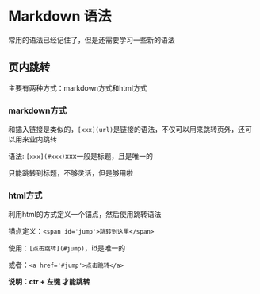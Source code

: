 # Markdown 语法

常用的语法已经记住了，但是还需要学习一些新的语法

## 页内跳转

主要有两种方式：markdown方式和html方式

### markdown方式

和插入链接是类似的，`[xxx](url)`是链接的语法，不仅可以用来跳转页外，还可以用来业内跳转

语法: `[xxx](#xxx)`xxx一般是标题，且是唯一的

只能跳转到标题，不够灵活，但是够用啦

### html方式

利用html的方式定义一个锚点，然后使用跳转语法

锚点定义：`<span id='jump'>跳转到这里</span>`

使用：`[点击跳转](#jump)`，id是唯一的

或者：`<a href='#jump'>点击跳转</a>`

**说明：ctr + 左键 才能跳转**